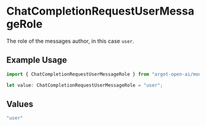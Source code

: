 # ChatCompletionRequestUserMessageRole

The role of the messages author, in this case `user`.

## Example Usage

```typescript
import { ChatCompletionRequestUserMessageRole } from "argot-open-ai/models/components";

let value: ChatCompletionRequestUserMessageRole = "user";
```

## Values

```typescript
"user"
```